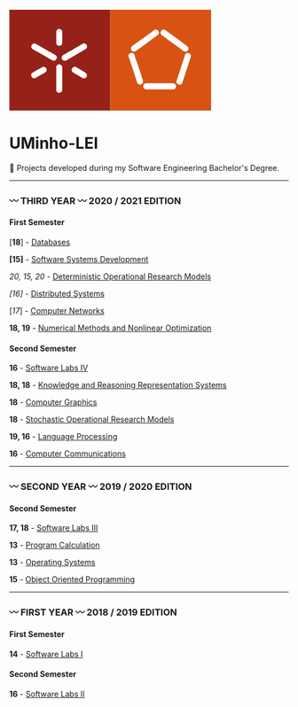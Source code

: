 ![alt text](https://github.com/L-Pinto/UMinho-LEI/blob/main/UM_logo.jpg)

# UMinho-LEI
:small_orange_diamond: Projects developed during my Software Engineering Bachelor's Degree.

***

### :wavy_dash: THIRD YEAR :wavy_dash:      2020 / 2021 EDITION

#### First Semester 
[**18**] - [Databases](https://github.com/L-Pinto/UMinho-LEI/tree/main/III/BD)

**[15]** - [Software Systems Development](https://github.com/L-Pinto/UMinho-LEI/tree/main/III/DSS)

*20, 15, 20* - [Deterministic Operational Research Models](https://github.com/L-Pinto/UMinho-LEI/tree/main/III/MDIO)

*[16]* - [Distributed Systems](https://github.com/L-Pinto/UMinho-LEI/tree/main/III/SD)

[*17*] - [Computer Networks](https://github.com/L-Pinto/UMinho-LEI/tree/main/III/RC)

**18, 19** - [Numerical Methods and Nonlinear Optimization](https://github.com/L-Pinto/UMinho-LEI/tree/main/III/MNOL)

#### Second Semester 
**16** - [Software Labs IV](https://github.com/L-Pinto/UMinho-LEI/tree/main/III/LI4)

**18, 18** - [Knowledge and Reasoning Representation Systems](https://github.com/L-Pinto/UMinho-LEI/tree/main/III/SRCR)

**18** - [Computer Graphics](https://github.com/L-Pinto/UMinho-LEI/tree/main/III/CG)

**18** - [Stochastic Operational Research Models](https://github.com/L-Pinto/UMinho-LEI/tree/main/III/MEIO)

**19, 16** - [Language Processing](https://github.com/L-Pinto/UMinho-LEI/tree/main/III/PL)

**16** - [Computer Communications](https://github.com/L-Pinto/UMinho-LEI/tree/main/III/CC)


***

### :wavy_dash: SECOND YEAR :wavy_dash:      2019 / 2020 EDITION

#### Second Semester 
**17, 18** - [Software Labs III](https://github.com/L-Pinto/UMinho-LEI/tree/main/II/LI3)

**13** - [Program Calculation](https://github.com/L-Pinto/UMinho-LEI/tree/main/II/CP)

**13** - [Operating Systems](https://github.com/L-Pinto/UMinho-LEI/tree/main/II/SO)

**15** - [Object Oriented Programming](https://github.com/L-Pinto/UMinho-LEI/tree/main/II/POO)


***

### :wavy_dash: FIRST YEAR :wavy_dash:      2018 / 2019 EDITION

#### First Semester 
**14** - [Software Labs I](https://github.com/L-Pinto/UMinho-LEI/tree/main/I/LI1)

#### Second Semester 
**16** - [Software Labs II](https://github.com/L-Pinto/UMinho-LEI/tree/main/I/LI2)
